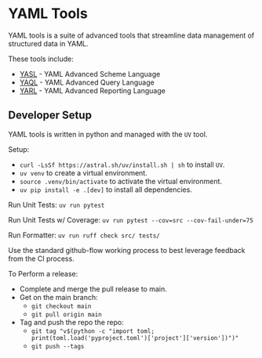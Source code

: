 # YAML Tools

YAML tools is a suite of advanced tools that streamline data management of structured data in YAML.

These tools include:
 - [YASL](./src/yasl/README.md) - YAML Advanced Scheme Language
 - [YAQL](./src/yaql/README.md) - YAML Advanced Query Language
 - [YARL](./src/yarl/README.md) - YAML Advanced Reporting Language

## Developer Setup

YAML tools is written in python and managed with the `UV` tool.

Setup:
- `curl -LsSf https://astral.sh/uv/install.sh | sh` to install `UV`.
- `uv venv` to create a virtual environment.
- `source .venv/bin/activate` to activate the virtual environment.
- `uv pip install -e .[dev]` to install all dependencies.

Run Unit Tests:  `uv run pytest`

Run Unit Tests w/ Coverage:  `uv run pytest --cov=src --cov-fail-under=75` 

Run Formatter:  `uv run ruff check src/ tests/`

Use the standard github-flow working process to best leverage feedback from the CI process.

To Perform a release:
- Complete and merge the pull release to main.
- Get on the main branch:
    - `git checkout main`
    - `git pull origin main`
- Tag and push the repo the repo:
    - `git tag "v$(python -c "import toml; print(toml.load('pyproject.toml')['project']['version'])")"`
    - `git push --tags`